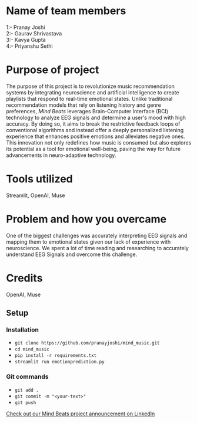 # Name of team members
1:- Pranay Joshi <br>
2:- Gaurav Shrivastava <br>
3:- Kavya Gupta <br>
4:- Priyanshu Sethi <br>

# Purpose of project
The purpose of this project is to revolutionize music recommendation systems by integrating neuroscience and artificial intelligence to create playlists that respond to real-time emotional states. Unlike traditional recommendation models that rely on listening history and genre preferences, *Mind Beats* leverages Brain-Computer Interface (BCI) technology to analyze EEG signals and determine a user's mood with high accuracy. By doing so, it aims to break the restrictive feedback loops of conventional algorithms and instead offer a deeply personalized listening experience that enhances positive emotions and alleviates negative ones. This innovation not only redefines how music is consumed but also explores its potential as a tool for emotional well-being, paving the way for future advancements in neuro-adaptive technology.

# Tools utilized
Streamlit, OpenAI, Muse

# Problem and how you overcame
One of the biggest challenges was accurately interpreting EEG signals and mapping them to emotional states given our lack of experience with neuroscience. We spent a lot of time reading and researching to accurately understand EEG Signals and overcome this challenge.

# Credits
OpenAI, Muse

## Setup

### Installation
* ```git clone https://github.com/pranayjoshi/mind_music.git```
* ```cd mind_music```
* ```pip install -r requirements.txt```
* ```streamlit run emotionprediction.py```

### Git commands
* ```git add .```
* ```git commit -m "<your-text>"```
* ```git push```

[Check out our Mind Beats project announcement on LinkedIn](https://www.linkedin.com/posts/pranay-joshi-_hackathon-ai-bci-activity-7294828653262102530-8nG-?utm_source=share&utm_medium=member_desktop&rcm=ACoAACv4_50BjQghzitL37otbIlcv3GVlCxaiCA)
